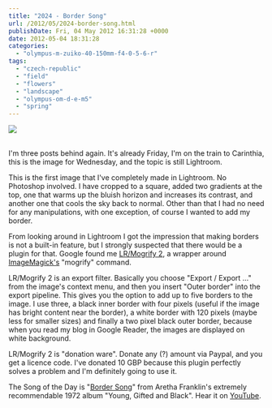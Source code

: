 ```yaml
---
title: "2024 - Border Song"
url: /2012/05/2024-border-song.html
publishDate: Fri, 04 May 2012 16:31:28 +0000
date: 2012-05-04 18:31:28
categories: 
  - "olympus-m-zuiko-40-150mm-f4-0-5-6-r"
tags: 
  - "czech-republic"
  - "field"
  - "flowers"
  - "landscape"
  - "olympus-om-d-e-m5"
  - "spring"
---
```

<div class="container">
<div class="center"><a target="_blank" href="https://d25zfm9zpd7gm5.cloudfront.net/1200x1200/2012/20120430_134243_lr.jpg"><img src="https://d25zfm9zpd7gm5.cloudfront.net/0600x0600/2012/20120430_134243_lr.jpg" /></a></div>
</div>
<br />

I'm three posts behind again. It's already Friday, I'm on the train to Carinthia, this is the image for Wednesday, and the topic is still Lightroom.

This is the first image that I've completely made in Lightroom. No Photoshop involved. I have cropped to a square, added two gradients at the top, one that warms up the bluish horizon and increases its contrast, and another one that cools the sky back to normal. Other than that I had no need for any manipulations, with one exception, of course I wanted to add my border.

From looking around in Lightroom I got the impression that making borders is not a built-in feature, but I strongly suspected that there would be a plugin for that. Google found me <a href="http://www.photographers-toolbox.com/products/lrmogrify2.php" target="_blank">LR/Mogrify 2</a>, a wrapper around <a href="http://www.imagemagick.org/" target="_blank">ImageMagick's</a> "mogrify" command.

LR/Mogrify 2 is an export filter. Basically you choose "Export / Export ..." from the image's context menu, and then you insert "Outer border" into the export pipeline. This gives you the option to add up to five borders to the image. I use three, a black inner border with four pixels (useful if the image has bright content near the border), a white border with 120 pixels (maybe less for smaller sizes) and finally a two pixel black outer border, because when you read my blog in Google Reader, the images are displayed on white background.

 LR/Mogrify 2 is "donation ware". Donate any (?) amount via Paypal, and you get a licence code. I've donated 10 GBP because this plugin perfectly solves a problem and I'm definitely going to use it.

The Song of the Day is "<a href="http://www.lyricsmode.com/lyrics/a/aretha_franklin/border_song.html" target="_blank">Border Song</a>" from Aretha Franklin's extremely recommendable 1972 album "Young, Gifted and Black". Hear it on <a href="http://www.youtube.com/watch?v=OzY45mZNIHU" target="_blank">YouTube</a>.
